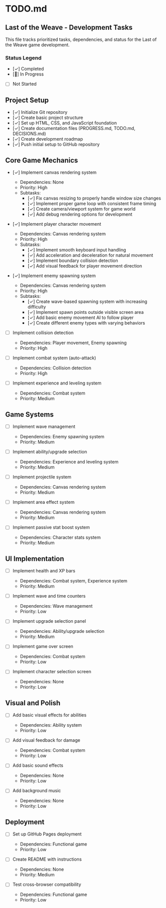 # TODO.md

## Last of the Weave - Development Tasks

This file tracks prioritized tasks, dependencies, and status for the Last of the Weave game development.

### Status Legend
- [✓] Completed
- [🔄] In Progress
- [ ] Not Started

## Project Setup

- [✓] Initialize Git repository
- [✓] Create basic project structure
- [✓] Set up HTML, CSS, and JavaScript foundation
- [✓] Create documentation files (PROGRESS.md, TODO.md, DECISIONS.md)
- [✓] Create development roadmap
- [✓] Push initial setup to GitHub repository

## Core Game Mechanics

- [✓] Implement canvas rendering system
  - Dependencies: None
  - Priority: High
  - Subtasks:
    - [✓] Fix canvas resizing to properly handle window size changes
    - [✓] Implement proper game loop with consistent frame timing
    - [✓] Create camera/viewport system for game world
    - [✓] Add debug rendering options for development

- [✓] Implement player character movement
  - Dependencies: Canvas rendering system
  - Priority: High
  - Subtasks:
    - [✓] Implement smooth keyboard input handling
    - [✓] Add acceleration and deceleration for natural movement
    - [✓] Implement boundary collision detection
    - [✓] Add visual feedback for player movement direction

- [✓] Implement enemy spawning system
  - Dependencies: Canvas rendering system
  - Priority: High
  - Subtasks:
    - [✓] Create wave-based spawning system with increasing difficulty
    - [✓] Implement spawn points outside visible screen area
    - [✓] Add basic enemy movement AI to follow player
    - [✓] Create different enemy types with varying behaviors

- [ ] Implement collision detection
  - Dependencies: Player movement, Enemy spawning
  - Priority: High

- [ ] Implement combat system (auto-attack)
  - Dependencies: Collision detection
  - Priority: High

- [ ] Implement experience and leveling system
  - Dependencies: Combat system
  - Priority: Medium

## Game Systems

- [ ] Implement wave management
  - Dependencies: Enemy spawning system
  - Priority: Medium

- [ ] Implement ability/upgrade selection
  - Dependencies: Experience and leveling system
  - Priority: Medium

- [ ] Implement projectile system
  - Dependencies: Canvas rendering system
  - Priority: Medium

- [ ] Implement area effect system
  - Dependencies: Canvas rendering system
  - Priority: Medium

- [ ] Implement passive stat boost system
  - Dependencies: Character stats system
  - Priority: Medium

## UI Implementation

- [ ] Implement health and XP bars
  - Dependencies: Combat system, Experience system
  - Priority: Medium

- [ ] Implement wave and time counters
  - Dependencies: Wave management
  - Priority: Low

- [ ] Implement upgrade selection panel
  - Dependencies: Ability/upgrade selection
  - Priority: Medium

- [ ] Implement game over screen
  - Dependencies: Combat system
  - Priority: Low

- [ ] Implement character selection screen
  - Dependencies: None
  - Priority: Low

## Visual and Polish

- [ ] Add basic visual effects for abilities
  - Dependencies: Ability system
  - Priority: Low

- [ ] Add visual feedback for damage
  - Dependencies: Combat system
  - Priority: Low

- [ ] Add basic sound effects
  - Dependencies: None
  - Priority: Low

- [ ] Add background music
  - Dependencies: None
  - Priority: Low

## Deployment

- [ ] Set up GitHub Pages deployment
  - Dependencies: Functional game
  - Priority: Low

- [ ] Create README with instructions
  - Dependencies: None
  - Priority: Medium

- [ ] Test cross-browser compatibility
  - Dependencies: Functional game
  - Priority: Low
